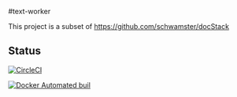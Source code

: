 #text-worker

This project is a subset of https://github.com/schwamster/docStack

## Status

[![CircleCI](https://circleci.com/gh/schwamster/text_worker.svg?style=shield&circle-token)](https://circleci.com/gh/schwamster/text_worker)

[![Docker Automated buil](https://img.shields.io/docker/automated/jrottenberg/ffmpeg.svg)](https://hub.docker.com/r/schwamster/text_worker/)